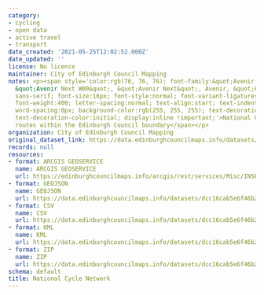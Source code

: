 ```yaml
---
category:
- cycling
- open data
- active travel
- transport
date_created: '2021-05-25T12:02:52.000Z'
date_updated: ''
license: No licence
maintainer: City of Edinburgh Council Mapping
notes: <p><span style='color:rgb(76, 76, 76); font-family:&quot;Avenir Next W01&quot;,
  &quot;Avenir Next W00&quot;, &quot;Avenir Next&quot;, Avenir, &quot;Helvetica Neue&quot;,
  sans-serif; font-size:16px; font-style:normal; font-variant-ligatures:normal; font-variant-caps:normal;
  font-weight:400; letter-spacing:normal; text-align:start; text-indent:0px; text-transform:none;
  word-spacing:0px; background-color:rgb(255, 255, 255); text-decoration-style:initial;
  text-decoration-color:initial; display:inline !important;'>National Cycle Network
  routes within the Edinburgh Council boundary</span></p>
organization: City of Edinburgh Council Mapping
original_dataset_link: https://data.edinburghcouncilmaps.info/datasets/dcc16cab5e6f46b2891b1d64ae9881f9_40
records: null
resources:
- format: ARCGIS GEOSERVICE
  name: ARCGIS GEOSERVICE
  url: https://edinburghcouncilmaps.info/arcgis/rest/services/Misc/INSPIRE/MapServer/40
- format: GEOJSON
  name: GEOJSON
  url: https://data.edinburghcouncilmaps.info/datasets/dcc16cab5e6f46b2891b1d64ae9881f9_40.geojson?outSR=%7B%22latestWkid%22%3A27700%2C%22wkid%22%3A27700%7D
- format: CSV
  name: CSV
  url: https://data.edinburghcouncilmaps.info/datasets/dcc16cab5e6f46b2891b1d64ae9881f9_40.csv?outSR=%7B%22latestWkid%22%3A27700%2C%22wkid%22%3A27700%7D
- format: KML
  name: KML
  url: https://data.edinburghcouncilmaps.info/datasets/dcc16cab5e6f46b2891b1d64ae9881f9_40.kml?outSR=%7B%22latestWkid%22%3A27700%2C%22wkid%22%3A27700%7D
- format: ZIP
  name: ZIP
  url: https://data.edinburghcouncilmaps.info/datasets/dcc16cab5e6f46b2891b1d64ae9881f9_40.zip?outSR=%7B%22latestWkid%22%3A27700%2C%22wkid%22%3A27700%7D
schema: default
title: National Cycle Network
---
```

